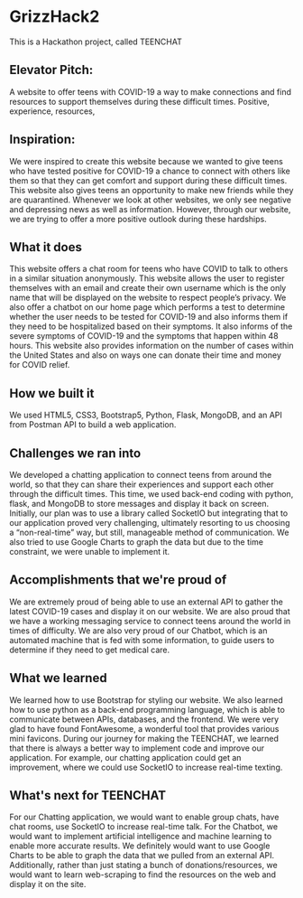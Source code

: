 # GrizzHack2
This is a Hackathon project, called TEENCHAT
## Elevator Pitch: 
A website to offer teens with COVID-19 a way to make connections and find resources to support themselves during these difficult times. 
Positive, experience, resources, 
## Inspiration: 
We were inspired to create this website because we wanted to give teens  who have tested positive for COVID-19 a chance to connect with others like them so that they can get comfort and support during these difficult times. This website also gives teens an opportunity to make new friends while they are quarantined. Whenever we look at other websites,  we only see negative and depressing news as well as information. However, through our website, we are trying to offer a more positive outlook during these hardships.

## What it does 
This website offers a chat room for teens who have COVID to talk to others  in a similar situation anonymously. This website allows the user to register themselves with an email and create their own username which is the only name that will be displayed on the website to respect people’s privacy.  We also offer a chatbot on our home page which performs a test to determine whether the user needs to be tested for COVID-19 and also informs them if they need to be hospitalized based on their symptoms. It also informs of the severe symptoms of COVID-19 and the symptoms that happen within 48 hours. This website also provides information on the number of cases within the United States and also on ways one can donate their time and money for COVID relief. 

## How we built it
We used HTML5, CSS3, Bootstrap5, Python, Flask, MongoDB, and an API from Postman API to build a web application. 

## Challenges we ran into
We developed a chatting application to connect teens from around the world, so that they can share their experiences and support each other through the difficult times. This time, we used back-end coding with python, flask, and MongoDB to store messages and display it back on screen. Initially, our plan was to use a library called SocketIO but integrating that to our application proved very challenging, ultimately resorting to us choosing a “non-real-time” way, but still, manageable method of communication. We also tried to use Google Charts to graph the data but due to the time constraint, we were unable to implement it. 

## Accomplishments that we're proud of 
We are extremely proud of being able to use an external API to gather the latest COVID-19 cases and display it on our website. We are also proud that we have a working messaging service to connect teens around the world in times of difficulty. We are also very proud of our Chatbot, which is an automated machine that is fed with some information, to guide users to determine if they need to get medical care. 

## What we learned
We learned how to use Bootstrap for styling our website. We also learned how to use python as a back-end programming language, which is able to communicate between APIs, databases, and the frontend. We were very glad to have found FontAwesome, a wonderful tool that provides various mini favicons. During our journey for making the TEENCHAT, we learned that there is always a better way to implement code and improve our application. For example, our chatting application could get an improvement, where we could use SocketIO to increase real-time texting. 

## What's next for TEENCHAT
For our Chatting application, we would want to enable group chats, have chat rooms, use SocketIO to increase real-time talk. For the Chatbot, we would want to implement artificial intelligence and machine learning to enable more accurate results. We definitely would want to use Google Charts to be able to graph the data that we pulled from an external API. Additionally, rather than just stating a bunch of donations/resources, we would want to learn web-scraping to find the resources on the web and display it on the site. 
